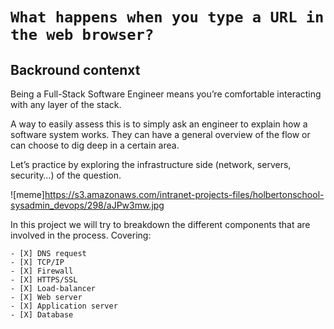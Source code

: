 # `What happens when you type a URL in the web browser?`
## Backround contenxt
Being a Full-Stack Software Engineer means you’re comfortable interacting with any layer of the stack.

A way to easily assess this is to simply ask an engineer to explain how a software system works. They can have a general overview of the flow or can choose to dig deep in a certain area.

Let’s practice by exploring the infrastructure side (network, servers, security…) of the question.

![meme]https://s3.amazonaws.com/intranet-projects-files/holbertonschool-sysadmin_devops/298/aJPw3mw.jpg

In this project we will try to breakdown the different components that are involved in the process. Covering:

    - [X] DNS request
    - [X] TCP/IP
    - [X] Firewall
    - [X] HTTPS/SSL
    - [X] Load-balancer
    - [X] Web server
    - [X] Application server
    - [X] Database
